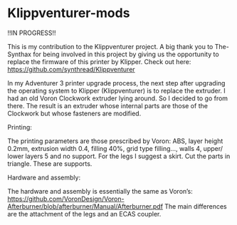 # Klippventurer-mods
!!IN PROGRESS!!

This is my contribution to the Klippventurer project.
A big thank you to The-Synthax for being involved in this project by giving us the opportunity to replace the firmware of this printer by Klipper.
Check out here: https://github.com/synthread/Klippventurer

In my Adventurer 3 printer upgrade process, the next step after upgrading the operating system to Klipper (Klippventurer) is to replace the extruder.
I had an old Voron Clockwork extruder lying around.  So I decided to go from there.
The result is an extruder whose internal parts are those of the Clockwork but whose fasteners are modified.

Printing:

The printing parameters are those prescribed by Voron: ABS, layer height 0.2mm, extrusion width 0.4,
filling 40%, grid type filling..., walls 4, upper/ lower layers 5 and no support.
For the legs I suggest a skirt.  Cut the parts in triangle.  These are supports.

Hardware and assembly:

The hardware and assembly is essentially the same as Voron’s:
https://github.com/VoronDesign/Voron-Afterburner/blob/afterburner/Manual/Afterburner.pdf
The main differences are the attachment of the legs and an ECAS coupler.
